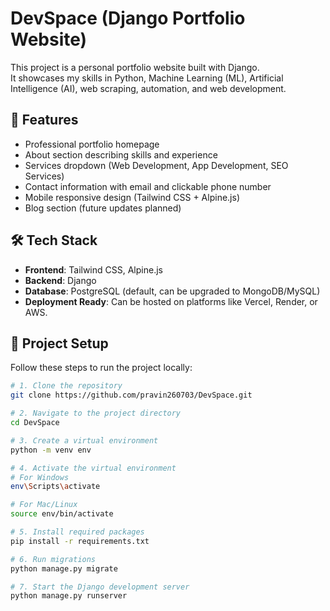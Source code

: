 # DevSpace (Django Portfolio Website)

This project is a personal portfolio website built with Django.  
It showcases my skills in Python, Machine Learning (ML), Artificial Intelligence (AI), web scraping, automation, and web development.

## 🚀 Features

- Professional portfolio homepage
- About section describing skills and experience
- Services dropdown (Web Development, App Development, SEO Services)
- Contact information with email and clickable phone number
- Mobile responsive design (Tailwind CSS + Alpine.js)
- Blog section (future updates planned)

## 🛠️ Tech Stack

- **Frontend**: Tailwind CSS, Alpine.js
- **Backend**: Django
- **Database**: PostgreSQL (default, can be upgraded to MongoDB/MySQL)
- **Deployment Ready**: Can be hosted on platforms like Vercel, Render, or AWS.

## 📁 Project Setup

Follow these steps to run the project locally:

```bash
# 1. Clone the repository
git clone https://github.com/pravin260703/DevSpace.git

# 2. Navigate to the project directory
cd DevSpace

# 3. Create a virtual environment
python -m venv env

# 4. Activate the virtual environment
# For Windows
env\Scripts\activate

# For Mac/Linux
source env/bin/activate

# 5. Install required packages
pip install -r requirements.txt

# 6. Run migrations
python manage.py migrate

# 7. Start the Django development server
python manage.py runserver

